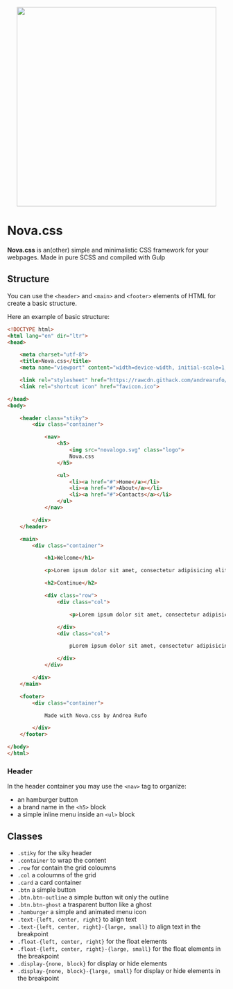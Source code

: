 <p align="center">
  <img width="460" src="https://andrearufo.github.io/nova.css/novalogo.png">
</p>

# Nova.css

**Nova.css** is an(other) simple and minimalistic CSS framework for your webpages. Made in pure SCSS and compiled with Gulp

## Structure

You can use the `<header>` and `<main>` and `<footer>` elements of HTML for create a basic structure.

Here an example of basic structure:

```html
<!DOCTYPE html>
<html lang="en" dir="ltr">
<head>

    <meta charset="utf-8">
    <title>Nova.css</title>
    <meta name="viewport" content="width=device-width, initial-scale=1, shrink-to-fit=no">

    <link rel="stylesheet" href="https://rawcdn.githack.com/andrearufo/nova.css/102e444863b5db2528b7423731277f67eed21e97/css/style.min.css">
    <link rel="shortcut icon" href="favicon.ico">

</head>
<body>

    <header class="stiky">
        <div class="container">

            <nav>
                <h5>
                    <img src="novalogo.svg" class="logo">
                    Nova.css
                </h5>

                <ul>
                    <li><a href="#">Home</a></li>
                    <li><a href="#">About</a></li>
                    <li><a href="#">Contacts</a></li>
                </ul>
            </nav>

        </div>
    </header>

    <main>
        <div class="container">

            <h1>Welcome</h1>

            <p>Lorem ipsum dolor sit amet, consectetur adipisicing elit, sed do eiusmod tempor incididunt ut labore et dolore magna aliqua. Ut enim ad minim veniam, quis nostrud exercitation ullamco laboris nisi ut aliquip ex ea commodo consequat. Duis aute irure dolor in reprehenderit in voluptate velit esse cillum dolore eu fugiat nulla pariatur. Excepteur sint occaecat cupidatat non proident, sunt in culpa qui officia deserunt mollit anim id est laborum.

            <h2>Continue</h2>

            <div class="row">
                <div class="col">

                    <p>Lorem ipsum dolor sit amet, consectetur adipisicing elit, sed do eiusmod tempor incididunt ut labore et dolore magna aliqua. Ut enim ad minim veniam, quis nostrud exercitation ullamco laboris nisi ut aliquip ex ea commodo consequat.</p>

                </div>
                <div class="col">

                    pLorem ipsum dolor sit amet, consectetur adipisicing elit, sed do eiusmod tempor incididunt ut labore et dolore magna aliqua. Ut enim ad minim veniam, quis nostrud exercitation ullamco laboris nisi ut aliquip ex ea commodo consequat.

                </div>
            </div>

        </div>
    </main>

    <footer>
        <div class="container">

            Made with Nova.css by Andrea Rufo

        </div>
    </footer>

</body>
</html>

```

### Header

In the header container you may use the  `<nav>` tag to organize:

- an hamburger button
- a brand name in the `<h5>` block
- a simple inline menu inside an `<ul>` block

## Classes

- `.stiky` for the siky header
- `.container` to wrap the content
- `.row` for contain the grid coloumns
- `.col` a coloumns of the grid
- `.card` a card container
- `.btn` a simple button
- `.btn.btn-outline` a simple button wit only the outline
- `.btn.btn-ghost` a trasparent button like a ghost
- `.hamburger` a simple and animated menu icon
- `.text-{left, center, right}` to align text
- `.text-{left, center, right}-{large, small}` to align text in the breakpoint
- `.float-{left, center, right}` for the float elements
- `.float-{left, center, right}-{large, small}` for the float elements in the breakpoint
- `.display-{none, block}` for display or hide elements
- `.display-{none, block}-{large, small}` for display or hide elements in the breakpoint
